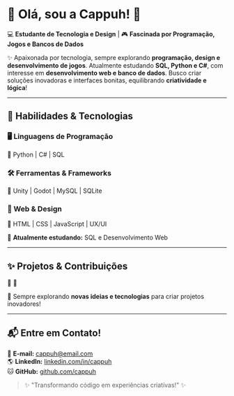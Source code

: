# 🌸 Olá, sou a Cappuh! 🌸  

💻 **Estudante de Tecnologia e Design** | 🎮 **Fascinada por Programação, Jogos e Bancos de Dados**  

✨ Apaixonada por tecnologia, sempre explorando **programação, design e desenvolvimento de jogos**. Atualmente estudando **SQL, Python e C#**, com interesse em **desenvolvimento web e banco de dados**. Busco criar soluções inovadoras e interfaces bonitas, equilibrando **criatividade e lógica**!  

---

## 🚀 Habilidades & Tecnologias  

### 🖥️ Linguagens de Programação  
🔹 Python | C# | SQL  

### 🛠️ Ferramentas & Frameworks  
🔹 Unity | Godot | MySQL | SQLite  

### 🎨 Web & Design  
🔹 HTML | CSS | JavaScript | UX/UI  

🌿 **Atualmente estudando:** SQL e Desenvolvimento Web  

---

## ✨ Projetos & Contribuições  

📌 
📌 

🔎 Sempre explorando **novas ideias e tecnologias** para criar projetos inovadores!  

---

## 📬 Entre em Contato!  

📧 **E-mail:** cappuh@email.com  
🌎 **LinkedIn:** [linkedin.com/in/cappuh](https://linkedin.com/in/cappuh)  
🐱 **GitHub:** [github.com/cappuh](https://github.com/cappuh)  

> ✨ "Transformando código em experiências criativas!" ✨  
